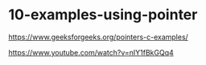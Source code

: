 # 10-examples-using-pointer

https://www.geeksforgeeks.org/pointers-c-examples/

https://www.youtube.com/watch?v=nIY1fBkGQq4
